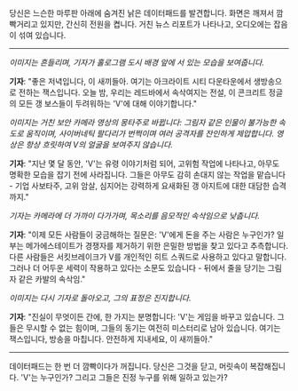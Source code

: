 당신은 느슨한 마루판 아래에 숨겨진 낡은 데이터패드를 발견합니다. 화면은 깨져서 깜빡거리고 있지만, 간신히 전원을 켭니다. 거친 뉴스 리포트가 나타나고, 오디오에는 잡음이 섞여 있습니다.

---

_이미지는 흔들리며, 기자가 홀로그램 도시 배경 앞에 서 있는 모습을 보여줍니다._

**기자**: "좋은 저녁입니다, 이 새끼들아. 여기는 아크라이트 시티 다운타운에서 생방송으로 전하는 잭스입니다. 오늘 밤, 우리는 레드바에서 속삭여지는 전설, 이 콘크리트 정글의 모든 갱 보스들이 두려워하는 'V'에 대해 이야기합니다."

_이미지는 거친 보안 카메라 영상의 몽타주로 바뀝니다: 그림자 같은 인물이 불가능한 속도로 움직이며, 사이버네틱 팔다리가 번쩍이며 여러 공격자를 잔인하게 제압합니다. 영상은 항상 흐릿하여 V의 얼굴을 보여주지 않습니다._

**기자**: "지난 몇 달 동안, 'V'는 유령 이야기처럼 되어, 고위험 작업에 나타나고, 아무도 명확한 모습을 잡기 전에 사라집니다. 그들은 아무도 감히 손대지 않는 작업을 맡습니다 - 기업 사보타주, 고위 암살, 심지어는 강력하게 요새화된 갱 아지트에 대한 대담한 습격까지."

_기자는 카메라에 더 가까이 다가가며, 목소리를 음모적인 속삭임으로 낮춥니다._

**기자**: "이제 모든 사람들이 궁금해하는 질문은: 'V'에게 돈을 주는 사람은 누구인가? 일부는 메가에스테이트가 경쟁자를 제거하기 위한 은밀한 방법을 찾고 있다고 추측합니다. 다른 사람들은 서킷브레이크가 V를 개인적인 히트 스쿼드로 사용하고 있다고 말합니다. 그러나 더 어두운 세력이 작용하고 있다는 소문도 있습니다 - 뒤에서 줄을 당기는 그림자 같은 카발의 속삭임."

_이미지는 다시 기자로 돌아오고, 그의 표정은 진지합니다._

**기자**: "진실이 무엇이든 간에, 한 가지는 분명합니다: 'V'는 게임을 바꾸고 있습니다. 그들은 무시할 수 없는 힘이며, 그들의 동기는 여전히 미스터리로 남아 있습니다. 여기는 잭스입니다, 방송을 마칩니다. 안전하게 지내세요, 이 새끼들아."

---

데이터패드는 한 번 더 깜빡이다가 꺼집니다. 당신은 그것을 닫고, 머릿속이 복잡해집니다. 'V'는 누구인가? 그리고 그들은 진정 누구를 위해 일하고 있는가?
